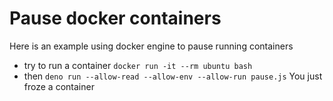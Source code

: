 # Pause docker containers

Here is an example using docker engine to pause running containers

- try to run a container `docker run -it --rm ubuntu bash`
- then `deno run --allow-read --allow-env --allow-run pause.js` 
You just froze a container
